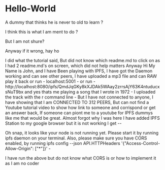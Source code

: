 # Hello-World
A dummy that thinks he is never to old to learn ?

I think this is what I am ment to do ?

But I am not shure? 

Anyway if it wrong, hay ho 

I did what the tutorial said, But did not know which readme.md to click on as I had 2 readme.md's on screen, which did not help matters 
Anyway Hi My Name is John, and I have Been playing with IPFS, I have got the Daemon working and can see other peers, I have uploaded a mp3 file and can RAW play it back or run - localhost:5001 - or run - http://localhost:8080/ipfs/QmdJqGKy8kXJDAk5WAay2zrrsAjY63K4ntuducxsNuT9bx 
and yes thats me playing a song that I wrote in 1972 - I uploaded the track with the r command line -
But I have not connected to anyone, I have showing that I am CONNECTED TO 312 PEERS, But can not find a Youtube tutorial video to show how link to someone and corrispond or get an answer back, If someone can piont me to a youtube for IPFS dummys like me that would be great.
Almost forgot why I was here I have added IPFS Station to my google browser but it is not working I get --

Oh snap, it looks like your node is not running yet.
Please start it by running ipfs daemon on your terminal.
Also, please make sure you have CORS enabled, by running 
ipfs config --json API.HTTPHeaders '{"Access-Control-Allow-Origin": ["*"]}' - 

I have run the above but do not know what CORS is or how to implement it as I am no coder 
